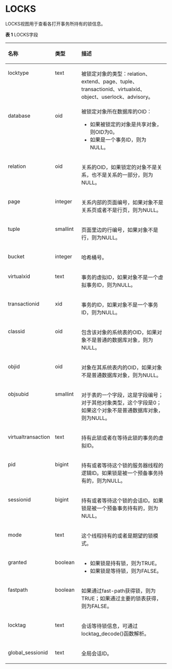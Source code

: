 # LOCKS<a name="ZH-CN_TOPIC_0289899932"></a>

LOCKS视图用于查看各打开事务所持有的锁信息。

**表 1**  LOCKS字段

<a name="zh-cn_topic_0283137639_zh-cn_topic_0237122726_table1854117176252"></a>
<table><thead align="left"><tr id="zh-cn_topic_0283137639_zh-cn_topic_0237122726_row2849917132514"><th class="cellrowborder" valign="top" width="23.189999999999998%" id="mcps1.2.4.1.1"><p id="zh-cn_topic_0283137639_zh-cn_topic_0237122726_p1184951782518"><a name="zh-cn_topic_0283137639_zh-cn_topic_0237122726_p1184951782518"></a><a name="zh-cn_topic_0283137639_zh-cn_topic_0237122726_p1184951782518"></a><strong id="zh-cn_topic_0283137639_zh-cn_topic_0237122726_b084914171257"><a name="zh-cn_topic_0283137639_zh-cn_topic_0237122726_b084914171257"></a><a name="zh-cn_topic_0283137639_zh-cn_topic_0237122726_b084914171257"></a>名称</strong></p>
</th>
<th class="cellrowborder" valign="top" width="16.54%" id="mcps1.2.4.1.2"><p id="zh-cn_topic_0283137639_zh-cn_topic_0237122726_p484917174258"><a name="zh-cn_topic_0283137639_zh-cn_topic_0237122726_p484917174258"></a><a name="zh-cn_topic_0283137639_zh-cn_topic_0237122726_p484917174258"></a><strong id="zh-cn_topic_0283137639_zh-cn_topic_0237122726_b88491317152518"><a name="zh-cn_topic_0283137639_zh-cn_topic_0237122726_b88491317152518"></a><a name="zh-cn_topic_0283137639_zh-cn_topic_0237122726_b88491317152518"></a>类型</strong></p>
</th>
<th class="cellrowborder" valign="top" width="60.27%" id="mcps1.2.4.1.3"><p id="zh-cn_topic_0283137639_zh-cn_topic_0237122726_p98499178259"><a name="zh-cn_topic_0283137639_zh-cn_topic_0237122726_p98499178259"></a><a name="zh-cn_topic_0283137639_zh-cn_topic_0237122726_p98499178259"></a><strong id="zh-cn_topic_0283137639_zh-cn_topic_0237122726_b5850171752517"><a name="zh-cn_topic_0283137639_zh-cn_topic_0237122726_b5850171752517"></a><a name="zh-cn_topic_0283137639_zh-cn_topic_0237122726_b5850171752517"></a>描述</strong></p>
</th>
</tr>
</thead>
<tbody><tr id="zh-cn_topic_0283137639_zh-cn_topic_0237122726_row7850117132515"><td class="cellrowborder" valign="top" width="23.189999999999998%" headers="mcps1.2.4.1.1 "><p id="zh-cn_topic_0283137639_zh-cn_topic_0237122726_p168501017202516"><a name="zh-cn_topic_0283137639_zh-cn_topic_0237122726_p168501017202516"></a><a name="zh-cn_topic_0283137639_zh-cn_topic_0237122726_p168501017202516"></a>locktype</p>
</td>
<td class="cellrowborder" valign="top" width="16.54%" headers="mcps1.2.4.1.2 "><p id="zh-cn_topic_0283137639_zh-cn_topic_0237122726_p118501317182511"><a name="zh-cn_topic_0283137639_zh-cn_topic_0237122726_p118501317182511"></a><a name="zh-cn_topic_0283137639_zh-cn_topic_0237122726_p118501317182511"></a>text</p>
</td>
<td class="cellrowborder" valign="top" width="60.27%" headers="mcps1.2.4.1.3 "><p id="zh-cn_topic_0283137639_zh-cn_topic_0237122726_p1985018176258"><a name="zh-cn_topic_0283137639_zh-cn_topic_0237122726_p1985018176258"></a><a name="zh-cn_topic_0283137639_zh-cn_topic_0237122726_p1985018176258"></a>被锁定对象的类型：relation、extend、page、tuple、transactionid、virtualxid、object、userlock、advisory。</p>
</td>
</tr>
<tr id="zh-cn_topic_0283137639_zh-cn_topic_0237122726_row20850161722511"><td class="cellrowborder" valign="top" width="23.189999999999998%" headers="mcps1.2.4.1.1 "><p id="zh-cn_topic_0283137639_zh-cn_topic_0237122726_p885010178256"><a name="zh-cn_topic_0283137639_zh-cn_topic_0237122726_p885010178256"></a><a name="zh-cn_topic_0283137639_zh-cn_topic_0237122726_p885010178256"></a>database</p>
</td>
<td class="cellrowborder" valign="top" width="16.54%" headers="mcps1.2.4.1.2 "><p id="zh-cn_topic_0283137639_zh-cn_topic_0237122726_p10850217172516"><a name="zh-cn_topic_0283137639_zh-cn_topic_0237122726_p10850217172516"></a><a name="zh-cn_topic_0283137639_zh-cn_topic_0237122726_p10850217172516"></a>oid</p>
</td>
<td class="cellrowborder" valign="top" width="60.27%" headers="mcps1.2.4.1.3 "><div class="p" id="zh-cn_topic_0283137639_zh-cn_topic_0237122726_p12850151716253"><a name="zh-cn_topic_0283137639_zh-cn_topic_0237122726_p12850151716253"></a><a name="zh-cn_topic_0283137639_zh-cn_topic_0237122726_p12850151716253"></a>被锁定对象所在数据库的OID：<a name="zh-cn_topic_0283137639_zh-cn_topic_0237122726_ul1085011177254"></a><a name="zh-cn_topic_0283137639_zh-cn_topic_0237122726_ul1085011177254"></a><ul id="zh-cn_topic_0283137639_zh-cn_topic_0237122726_ul1085011177254"><li>如果被锁定的对象是共享对象，则OID为0。</li><li>如果是一个事务ID，则为NULL。</li></ul>
</div>
</td>
</tr>
<tr id="zh-cn_topic_0283137639_zh-cn_topic_0237122726_row1185191712252"><td class="cellrowborder" valign="top" width="23.189999999999998%" headers="mcps1.2.4.1.1 "><p id="zh-cn_topic_0283137639_zh-cn_topic_0237122726_p885131710252"><a name="zh-cn_topic_0283137639_zh-cn_topic_0237122726_p885131710252"></a><a name="zh-cn_topic_0283137639_zh-cn_topic_0237122726_p885131710252"></a>relation</p>
</td>
<td class="cellrowborder" valign="top" width="16.54%" headers="mcps1.2.4.1.2 "><p id="zh-cn_topic_0283137639_zh-cn_topic_0237122726_p13851717192511"><a name="zh-cn_topic_0283137639_zh-cn_topic_0237122726_p13851717192511"></a><a name="zh-cn_topic_0283137639_zh-cn_topic_0237122726_p13851717192511"></a>oid</p>
</td>
<td class="cellrowborder" valign="top" width="60.27%" headers="mcps1.2.4.1.3 "><p id="zh-cn_topic_0283137639_zh-cn_topic_0237122726_p38514176250"><a name="zh-cn_topic_0283137639_zh-cn_topic_0237122726_p38514176250"></a><a name="zh-cn_topic_0283137639_zh-cn_topic_0237122726_p38514176250"></a>关系的OID，如果锁定的对象不是关系，也不是关系的一部分，则为NULL。</p>
</td>
</tr>
<tr id="zh-cn_topic_0283137639_zh-cn_topic_0237122726_row1285220179255"><td class="cellrowborder" valign="top" width="23.189999999999998%" headers="mcps1.2.4.1.1 "><p id="zh-cn_topic_0283137639_zh-cn_topic_0237122726_p185251710251"><a name="zh-cn_topic_0283137639_zh-cn_topic_0237122726_p185251710251"></a><a name="zh-cn_topic_0283137639_zh-cn_topic_0237122726_p185251710251"></a>page</p>
</td>
<td class="cellrowborder" valign="top" width="16.54%" headers="mcps1.2.4.1.2 "><p id="zh-cn_topic_0283137639_zh-cn_topic_0237122726_p1285215174257"><a name="zh-cn_topic_0283137639_zh-cn_topic_0237122726_p1285215174257"></a><a name="zh-cn_topic_0283137639_zh-cn_topic_0237122726_p1285215174257"></a>integer</p>
</td>
<td class="cellrowborder" valign="top" width="60.27%" headers="mcps1.2.4.1.3 "><p id="zh-cn_topic_0283137639_zh-cn_topic_0237122726_p17852161717257"><a name="zh-cn_topic_0283137639_zh-cn_topic_0237122726_p17852161717257"></a><a name="zh-cn_topic_0283137639_zh-cn_topic_0237122726_p17852161717257"></a>关系内部的页面编号，如果对象不是关系页或者不是行页，则为NULL。</p>
</td>
</tr>
<tr id="zh-cn_topic_0283137639_zh-cn_topic_0237122726_row98525173259"><td class="cellrowborder" valign="top" width="23.189999999999998%" headers="mcps1.2.4.1.1 "><p id="zh-cn_topic_0283137639_zh-cn_topic_0237122726_p1385220170258"><a name="zh-cn_topic_0283137639_zh-cn_topic_0237122726_p1385220170258"></a><a name="zh-cn_topic_0283137639_zh-cn_topic_0237122726_p1385220170258"></a>tuple</p>
</td>
<td class="cellrowborder" valign="top" width="16.54%" headers="mcps1.2.4.1.2 "><p id="zh-cn_topic_0283137639_zh-cn_topic_0237122726_p38531417112515"><a name="zh-cn_topic_0283137639_zh-cn_topic_0237122726_p38531417112515"></a><a name="zh-cn_topic_0283137639_zh-cn_topic_0237122726_p38531417112515"></a>smallint</p>
</td>
<td class="cellrowborder" valign="top" width="60.27%" headers="mcps1.2.4.1.3 "><p id="zh-cn_topic_0283137639_zh-cn_topic_0237122726_p58531172255"><a name="zh-cn_topic_0283137639_zh-cn_topic_0237122726_p58531172255"></a><a name="zh-cn_topic_0283137639_zh-cn_topic_0237122726_p58531172255"></a>页面里边的行编号，如果对象不是行，则为NULL。</p>
</td>
</tr>
<tr id="zh-cn_topic_0283137639_zh-cn_topic_0237122726_row19673183417586"><td class="cellrowborder" valign="top" width="23.189999999999998%" headers="mcps1.2.4.1.1 "><p id="zh-cn_topic_0283137639_zh-cn_topic_0237122726_p11673834155813"><a name="zh-cn_topic_0283137639_zh-cn_topic_0237122726_p11673834155813"></a><a name="zh-cn_topic_0283137639_zh-cn_topic_0237122726_p11673834155813"></a>bucket</p>
</td>
<td class="cellrowborder" valign="top" width="16.54%" headers="mcps1.2.4.1.2 "><p id="zh-cn_topic_0283137639_zh-cn_topic_0237122726_p4673163485819"><a name="zh-cn_topic_0283137639_zh-cn_topic_0237122726_p4673163485819"></a><a name="zh-cn_topic_0283137639_zh-cn_topic_0237122726_p4673163485819"></a>integer</p>
</td>
<td class="cellrowborder" valign="top" width="60.27%" headers="mcps1.2.4.1.3 "><p id="zh-cn_topic_0283137639_zh-cn_topic_0237122726_p56731534145813"><a name="zh-cn_topic_0283137639_zh-cn_topic_0237122726_p56731534145813"></a><a name="zh-cn_topic_0283137639_zh-cn_topic_0237122726_p56731534145813"></a>哈希桶号。</p>
</td>
</tr>
<tr id="zh-cn_topic_0283137639_zh-cn_topic_0237122726_row38536175254"><td class="cellrowborder" valign="top" width="23.189999999999998%" headers="mcps1.2.4.1.1 "><p id="zh-cn_topic_0283137639_zh-cn_topic_0237122726_p28531217162515"><a name="zh-cn_topic_0283137639_zh-cn_topic_0237122726_p28531217162515"></a><a name="zh-cn_topic_0283137639_zh-cn_topic_0237122726_p28531217162515"></a>virtualxid</p>
</td>
<td class="cellrowborder" valign="top" width="16.54%" headers="mcps1.2.4.1.2 "><p id="zh-cn_topic_0283137639_zh-cn_topic_0237122726_p15853191713259"><a name="zh-cn_topic_0283137639_zh-cn_topic_0237122726_p15853191713259"></a><a name="zh-cn_topic_0283137639_zh-cn_topic_0237122726_p15853191713259"></a>text</p>
</td>
<td class="cellrowborder" valign="top" width="60.27%" headers="mcps1.2.4.1.3 "><p id="zh-cn_topic_0283137639_zh-cn_topic_0237122726_p2085341710254"><a name="zh-cn_topic_0283137639_zh-cn_topic_0237122726_p2085341710254"></a><a name="zh-cn_topic_0283137639_zh-cn_topic_0237122726_p2085341710254"></a>事务的虚拟ID，如果对象不是一个虚拟事务ID，则为NULL。</p>
</td>
</tr>
<tr id="zh-cn_topic_0283137639_zh-cn_topic_0237122726_row1985391702516"><td class="cellrowborder" valign="top" width="23.189999999999998%" headers="mcps1.2.4.1.1 "><p id="zh-cn_topic_0283137639_zh-cn_topic_0237122726_p13853131716255"><a name="zh-cn_topic_0283137639_zh-cn_topic_0237122726_p13853131716255"></a><a name="zh-cn_topic_0283137639_zh-cn_topic_0237122726_p13853131716255"></a>transactionid</p>
</td>
<td class="cellrowborder" valign="top" width="16.54%" headers="mcps1.2.4.1.2 "><p id="zh-cn_topic_0283137639_zh-cn_topic_0237122726_p1385331710258"><a name="zh-cn_topic_0283137639_zh-cn_topic_0237122726_p1385331710258"></a><a name="zh-cn_topic_0283137639_zh-cn_topic_0237122726_p1385331710258"></a>xid</p>
</td>
<td class="cellrowborder" valign="top" width="60.27%" headers="mcps1.2.4.1.3 "><p id="zh-cn_topic_0283137639_zh-cn_topic_0237122726_p485416179251"><a name="zh-cn_topic_0283137639_zh-cn_topic_0237122726_p485416179251"></a><a name="zh-cn_topic_0283137639_zh-cn_topic_0237122726_p485416179251"></a>事务的ID，如果对象不是一个事务ID，则为NULL。</p>
</td>
</tr>
<tr id="zh-cn_topic_0283137639_zh-cn_topic_0237122726_row285415171253"><td class="cellrowborder" valign="top" width="23.189999999999998%" headers="mcps1.2.4.1.1 "><p id="zh-cn_topic_0283137639_zh-cn_topic_0237122726_p20854131752516"><a name="zh-cn_topic_0283137639_zh-cn_topic_0237122726_p20854131752516"></a><a name="zh-cn_topic_0283137639_zh-cn_topic_0237122726_p20854131752516"></a>classid</p>
</td>
<td class="cellrowborder" valign="top" width="16.54%" headers="mcps1.2.4.1.2 "><p id="zh-cn_topic_0283137639_zh-cn_topic_0237122726_p14854121722514"><a name="zh-cn_topic_0283137639_zh-cn_topic_0237122726_p14854121722514"></a><a name="zh-cn_topic_0283137639_zh-cn_topic_0237122726_p14854121722514"></a>oid</p>
</td>
<td class="cellrowborder" valign="top" width="60.27%" headers="mcps1.2.4.1.3 "><p id="zh-cn_topic_0283137639_zh-cn_topic_0237122726_p16854131716254"><a name="zh-cn_topic_0283137639_zh-cn_topic_0237122726_p16854131716254"></a><a name="zh-cn_topic_0283137639_zh-cn_topic_0237122726_p16854131716254"></a>包含该对象的系统表的OID，如果对象不是普通的数据库对象，则为NULL。</p>
</td>
</tr>
<tr id="zh-cn_topic_0283137639_zh-cn_topic_0237122726_row15854817192516"><td class="cellrowborder" valign="top" width="23.189999999999998%" headers="mcps1.2.4.1.1 "><p id="zh-cn_topic_0283137639_zh-cn_topic_0237122726_p1085431715251"><a name="zh-cn_topic_0283137639_zh-cn_topic_0237122726_p1085431715251"></a><a name="zh-cn_topic_0283137639_zh-cn_topic_0237122726_p1085431715251"></a>objid</p>
</td>
<td class="cellrowborder" valign="top" width="16.54%" headers="mcps1.2.4.1.2 "><p id="zh-cn_topic_0283137639_zh-cn_topic_0237122726_p1885541752510"><a name="zh-cn_topic_0283137639_zh-cn_topic_0237122726_p1885541752510"></a><a name="zh-cn_topic_0283137639_zh-cn_topic_0237122726_p1885541752510"></a>oid</p>
</td>
<td class="cellrowborder" valign="top" width="60.27%" headers="mcps1.2.4.1.3 "><p id="zh-cn_topic_0283137639_zh-cn_topic_0237122726_p16855131792520"><a name="zh-cn_topic_0283137639_zh-cn_topic_0237122726_p16855131792520"></a><a name="zh-cn_topic_0283137639_zh-cn_topic_0237122726_p16855131792520"></a>对象在其系统表内的OID，如果对象不是普通数据库对象，则为NULL。</p>
</td>
</tr>
<tr id="zh-cn_topic_0283137639_zh-cn_topic_0237122726_row48551217152518"><td class="cellrowborder" valign="top" width="23.189999999999998%" headers="mcps1.2.4.1.1 "><p id="zh-cn_topic_0283137639_zh-cn_topic_0237122726_p0855151722518"><a name="zh-cn_topic_0283137639_zh-cn_topic_0237122726_p0855151722518"></a><a name="zh-cn_topic_0283137639_zh-cn_topic_0237122726_p0855151722518"></a>objsubid</p>
</td>
<td class="cellrowborder" valign="top" width="16.54%" headers="mcps1.2.4.1.2 "><p id="zh-cn_topic_0283137639_zh-cn_topic_0237122726_p16855131719258"><a name="zh-cn_topic_0283137639_zh-cn_topic_0237122726_p16855131719258"></a><a name="zh-cn_topic_0283137639_zh-cn_topic_0237122726_p16855131719258"></a>smallint</p>
</td>
<td class="cellrowborder" valign="top" width="60.27%" headers="mcps1.2.4.1.3 "><p id="zh-cn_topic_0283137639_zh-cn_topic_0237122726_p48550174257"><a name="zh-cn_topic_0283137639_zh-cn_topic_0237122726_p48550174257"></a><a name="zh-cn_topic_0283137639_zh-cn_topic_0237122726_p48550174257"></a>对于表的一个字段，这是字段编号；对于其他对象类型，这个字段是0；如果这个对象不是普通数据库对象，则为NULL。</p>
</td>
</tr>
<tr id="zh-cn_topic_0283137639_zh-cn_topic_0237122726_row3855171714259"><td class="cellrowborder" valign="top" width="23.189999999999998%" headers="mcps1.2.4.1.1 "><p id="zh-cn_topic_0283137639_zh-cn_topic_0237122726_p385541742511"><a name="zh-cn_topic_0283137639_zh-cn_topic_0237122726_p385541742511"></a><a name="zh-cn_topic_0283137639_zh-cn_topic_0237122726_p385541742511"></a>virtualtransaction</p>
</td>
<td class="cellrowborder" valign="top" width="16.54%" headers="mcps1.2.4.1.2 "><p id="zh-cn_topic_0283137639_zh-cn_topic_0237122726_p285611772510"><a name="zh-cn_topic_0283137639_zh-cn_topic_0237122726_p285611772510"></a><a name="zh-cn_topic_0283137639_zh-cn_topic_0237122726_p285611772510"></a>text</p>
</td>
<td class="cellrowborder" valign="top" width="60.27%" headers="mcps1.2.4.1.3 "><p id="zh-cn_topic_0283137639_zh-cn_topic_0237122726_p18561417102516"><a name="zh-cn_topic_0283137639_zh-cn_topic_0237122726_p18561417102516"></a><a name="zh-cn_topic_0283137639_zh-cn_topic_0237122726_p18561417102516"></a>持有此锁或者在等待此锁的事务的虚拟ID。</p>
</td>
</tr>
<tr id="zh-cn_topic_0283137639_zh-cn_topic_0237122726_row188561817162517"><td class="cellrowborder" valign="top" width="23.189999999999998%" headers="mcps1.2.4.1.1 "><p id="zh-cn_topic_0283137639_zh-cn_topic_0237122726_p13856121772514"><a name="zh-cn_topic_0283137639_zh-cn_topic_0237122726_p13856121772514"></a><a name="zh-cn_topic_0283137639_zh-cn_topic_0237122726_p13856121772514"></a>pid</p>
</td>
<td class="cellrowborder" valign="top" width="16.54%" headers="mcps1.2.4.1.2 "><p id="zh-cn_topic_0283137639_zh-cn_topic_0237122726_p685671742512"><a name="zh-cn_topic_0283137639_zh-cn_topic_0237122726_p685671742512"></a><a name="zh-cn_topic_0283137639_zh-cn_topic_0237122726_p685671742512"></a>bigint</p>
</td>
<td class="cellrowborder" valign="top" width="60.27%" headers="mcps1.2.4.1.3 "><p id="zh-cn_topic_0283137639_zh-cn_topic_0237122726_p085641713252"><a name="zh-cn_topic_0283137639_zh-cn_topic_0237122726_p085641713252"></a><a name="zh-cn_topic_0283137639_zh-cn_topic_0237122726_p085641713252"></a>持有或者等待这个锁的服务器线程的逻辑ID。如果锁是被一个预备事务持有的，则为NULL。</p>
</td>
</tr>
<tr id="zh-cn_topic_0283137639_zh-cn_topic_0237122726_row18856617192518"><td class="cellrowborder" valign="top" width="23.189999999999998%" headers="mcps1.2.4.1.1 "><p id="zh-cn_topic_0283137639_zh-cn_topic_0237122726_p118563170251"><a name="zh-cn_topic_0283137639_zh-cn_topic_0237122726_p118563170251"></a><a name="zh-cn_topic_0283137639_zh-cn_topic_0237122726_p118563170251"></a>sessionid</p>
</td>
<td class="cellrowborder" valign="top" width="16.54%" headers="mcps1.2.4.1.2 "><p id="zh-cn_topic_0283137639_zh-cn_topic_0237122726_p1385601714251"><a name="zh-cn_topic_0283137639_zh-cn_topic_0237122726_p1385601714251"></a><a name="zh-cn_topic_0283137639_zh-cn_topic_0237122726_p1385601714251"></a>bigint</p>
</td>
<td class="cellrowborder" valign="top" width="60.27%" headers="mcps1.2.4.1.3 "><p id="zh-cn_topic_0283137639_zh-cn_topic_0237122726_p18857817132513"><a name="zh-cn_topic_0283137639_zh-cn_topic_0237122726_p18857817132513"></a><a name="zh-cn_topic_0283137639_zh-cn_topic_0237122726_p18857817132513"></a>持有或者等待这个锁的会话ID。如果锁是被一个预备事务持有的，则为NULL。</p>
</td>
</tr>
<tr id="zh-cn_topic_0283137639_zh-cn_topic_0237122726_row9857617102513"><td class="cellrowborder" valign="top" width="23.189999999999998%" headers="mcps1.2.4.1.1 "><p id="zh-cn_topic_0283137639_zh-cn_topic_0237122726_p13857917152514"><a name="zh-cn_topic_0283137639_zh-cn_topic_0237122726_p13857917152514"></a><a name="zh-cn_topic_0283137639_zh-cn_topic_0237122726_p13857917152514"></a>mode</p>
</td>
<td class="cellrowborder" valign="top" width="16.54%" headers="mcps1.2.4.1.2 "><p id="zh-cn_topic_0283137639_zh-cn_topic_0237122726_p585711714258"><a name="zh-cn_topic_0283137639_zh-cn_topic_0237122726_p585711714258"></a><a name="zh-cn_topic_0283137639_zh-cn_topic_0237122726_p585711714258"></a>text</p>
</td>
<td class="cellrowborder" valign="top" width="60.27%" headers="mcps1.2.4.1.3 "><p id="zh-cn_topic_0283137639_zh-cn_topic_0237122726_p20857101717255"><a name="zh-cn_topic_0283137639_zh-cn_topic_0237122726_p20857101717255"></a><a name="zh-cn_topic_0283137639_zh-cn_topic_0237122726_p20857101717255"></a>这个线程持有的或者是期望的锁模式。</p>
</td>
</tr>
<tr id="zh-cn_topic_0283137639_zh-cn_topic_0237122726_row1085791702510"><td class="cellrowborder" valign="top" width="23.189999999999998%" headers="mcps1.2.4.1.1 "><p id="zh-cn_topic_0283137639_zh-cn_topic_0237122726_p7857121752511"><a name="zh-cn_topic_0283137639_zh-cn_topic_0237122726_p7857121752511"></a><a name="zh-cn_topic_0283137639_zh-cn_topic_0237122726_p7857121752511"></a>granted</p>
</td>
<td class="cellrowborder" valign="top" width="16.54%" headers="mcps1.2.4.1.2 "><p id="zh-cn_topic_0283137639_zh-cn_topic_0237122726_p7857181718250"><a name="zh-cn_topic_0283137639_zh-cn_topic_0237122726_p7857181718250"></a><a name="zh-cn_topic_0283137639_zh-cn_topic_0237122726_p7857181718250"></a>boolean</p>
</td>
<td class="cellrowborder" valign="top" width="60.27%" headers="mcps1.2.4.1.3 "><a name="zh-cn_topic_0283137639_zh-cn_topic_0237122726_ul1685715177250"></a><a name="zh-cn_topic_0283137639_zh-cn_topic_0237122726_ul1685715177250"></a><ul id="zh-cn_topic_0283137639_zh-cn_topic_0237122726_ul1685715177250"><li>如果锁是持有锁，则为TRUE。</li><li>如果锁是等待锁，则为FALSE。</li></ul>
</td>
</tr>
<tr id="zh-cn_topic_0283137639_zh-cn_topic_0237122726_row78583170252"><td class="cellrowborder" valign="top" width="23.189999999999998%" headers="mcps1.2.4.1.1 "><p id="zh-cn_topic_0283137639_zh-cn_topic_0237122726_p18858181782517"><a name="zh-cn_topic_0283137639_zh-cn_topic_0237122726_p18858181782517"></a><a name="zh-cn_topic_0283137639_zh-cn_topic_0237122726_p18858181782517"></a>fastpath</p>
</td>
<td class="cellrowborder" valign="top" width="16.54%" headers="mcps1.2.4.1.2 "><p id="zh-cn_topic_0283137639_zh-cn_topic_0237122726_p1485818178251"><a name="zh-cn_topic_0283137639_zh-cn_topic_0237122726_p1485818178251"></a><a name="zh-cn_topic_0283137639_zh-cn_topic_0237122726_p1485818178251"></a>boolean</p>
</td>
<td class="cellrowborder" valign="top" width="60.27%" headers="mcps1.2.4.1.3 "><p id="zh-cn_topic_0283137639_zh-cn_topic_0237122726_p18858151713255"><a name="zh-cn_topic_0283137639_zh-cn_topic_0237122726_p18858151713255"></a><a name="zh-cn_topic_0283137639_zh-cn_topic_0237122726_p18858151713255"></a>如果通过fast-path获得锁，则为TRUE；如果通过主要的锁表获得，则为FALSE。</p>
</td>
</tr>
<tr id="row9359184517344"><td class="cellrowborder" valign="top" width="23.189999999999998%" headers="mcps1.2.4.1.1 "><p id="p336074593414"><a name="p336074593414"></a><a name="p336074593414"></a>locktag</p>
</td>
<td class="cellrowborder" valign="top" width="16.54%" headers="mcps1.2.4.1.2 "><p id="p1236074543419"><a name="p1236074543419"></a><a name="p1236074543419"></a>text</p>
</td>
<td class="cellrowborder" valign="top" width="60.27%" headers="mcps1.2.4.1.3 "><p id="p2360545123418"><a name="p2360545123418"></a><a name="p2360545123418"></a>会话等待锁信息，可通过locktag_decode()函数解析。</p>
</td>
</tr>
<tr id="row199922421358"><td class="cellrowborder" valign="top" width="23.189999999999998%" headers="mcps1.2.4.1.1 "><p id="p10993134216355"><a name="p10993134216355"></a><a name="p10993134216355"></a>global_sessionid</p>
</td>
<td class="cellrowborder" valign="top" width="16.54%" headers="mcps1.2.4.1.2 "><p id="p899304203519"><a name="p899304203519"></a><a name="p899304203519"></a>text</p>
</td>
<td class="cellrowborder" valign="top" width="60.27%" headers="mcps1.2.4.1.3 "><p id="p13993104214354"><a name="p13993104214354"></a><a name="p13993104214354"></a>全局会话ID。</p>
</td>
</tr>
</tbody>
</table>
